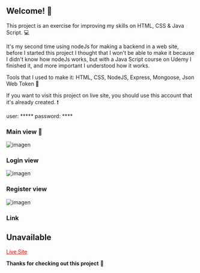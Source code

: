 ## Welcome! 👋

This project is an exercise for improving my skills on HTML, CSS & Java Script. 💻

It's my second time using nodeJs for making a backend in a web site, before I started this project I thought that I won't be able to make it because I didn't know how nodeJs works, but with a Java Script course on Udemy I finished it, and more important I understood how it works.

Tools that I used to make it: HTML, CSS, NodeJS, Express, Mongoose, Json Web Token 🔨

If you want to visit this project on live site, you should use this account that it's already created. ❗

user: *****
password: ****

### Main view 🐶

![imagen](https://user-images.githubusercontent.com/54644026/183313706-b030177d-e6a4-419f-acb0-e8f41a6a00a3.png)


### Login view

![imagen](https://user-images.githubusercontent.com/54644026/183313641-12630f87-c69d-40b5-83bf-f0448df6b2a4.png)

### Register view

![imagen](https://user-images.githubusercontent.com/54644026/183313713-92c96568-20f9-4cec-9351-f2f3526ccda8.png)


### Link 

## Unavailable
<a href="" style="color: red">Live Site</a>  



**Thanks for checking out this project** 🚀